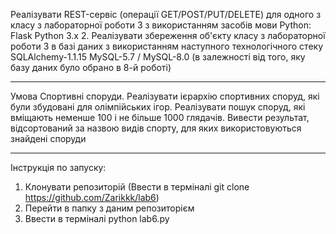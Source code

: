 
Реалізувати REST-сервіс (операції GET/POST/PUT/DELETE) для одного з класу з лабораторної роботи 3 з використанням засобів мови Python:
Flask
Python 3.x
2. Реалізувати збереження об'єкту класу з лабораторної роботи 3 в базі даних з використанням наступного технологічного стеку 
SQLAlchemy-1.1.15
MySQL-5.7 / MySQL-8.0 (в залежності від того, яку базу даних було обрано в 8-й роботі)

- - - -

Умова
Спортивні споруди. Реалізувати ієрархію спортивних споруд, які були збудовані для олімпійських ігор. 
Реалізувати пошук споруд, які вміщають неменше 100 і не більше 1000 глядачів. 
Вивести результат, відсортований за назвою видів спорту, для яких використовуються знайдені споруди

- - - -

Інструкція по запуску:

1. Клонувати репозиторій (Ввести в терміналі git clone https://github.com/Zarikkk/lab6)
2. Перейти в папку з даним репозиторієм
3. Ввести в терміналі python lab6.py